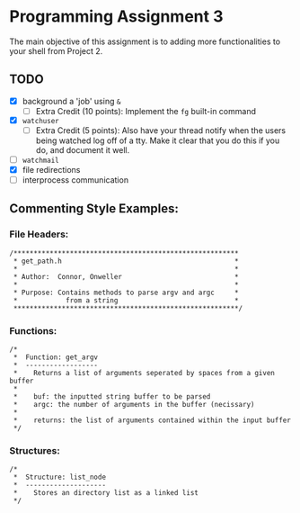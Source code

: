 # Programming Assignment 3
The main objective of this assignment is to adding more functionalities to your
shell from Project 2.

## TODO
* [x] background a 'job' using `&`
    * [ ] Extra Credit (10 points): Implement the `fg` built-in command
* [x] `watchuser`
    * [ ] Extra Credit (5 points): Also have your thread notify when the users
      being watched log off of a tty. Make it clear that you do this if you do,
      and document it well.
* [ ] `watchmail`
* [x] file redirections
* [ ] interprocess communication 

## Commenting Style Examples:
### File Headers:
```
/********************************************************
 * get_path.h                                           *
 *                                                      *
 * Author:  Connor, Onweller                            *
 *                                                      *
 * Purpose: Contains methods to parse argv and argc     *
 *            from a string                             *
 ********************************************************/
 ```
### Functions:
```
/*
 *  Function: get_argv
 *  ------------------
 *    Returns a list of arguments seperated by spaces from a given buffer
 *
 *    buf: the inputted string buffer to be parsed
 *    argc: the number of arguments in the buffer (necissary)
 *
 *    returns: the list of arguments contained within the input buffer
 */
```
### Structures:
```
/*
 *  Structure: list_node
 *  --------------------
 *    Stores an directory list as a linked list
 */
 ```
